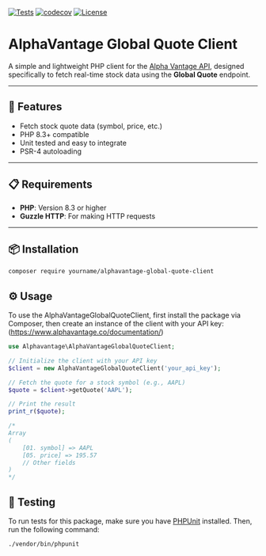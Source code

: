 [![Tests](https://github.com/dfinchenko/alphavantage-global-quote-client/actions/workflows/tests.yml/badge.svg)](https://github.com/dfinchenko/alphavantage-global-quote-client/actions)
[![codecov](https://codecov.io/gh/dfinchenko/alphavantage-global-quote-client/branch/main/graph/badge.svg)](https://codecov.io/gh/dfinchenko/alphavantage-global-quote-client)
[![License](https://img.shields.io/github/license/dfinchenko/alphavantage-global-quote-client.svg)](LICENSE)

# AlphaVantage Global Quote Client
A simple and lightweight PHP client for the [Alpha Vantage API](https://www.alphavantage.co/documentation/), designed specifically to fetch real-time stock data using the **Global Quote** endpoint.

---

## 🚀 Features
- Fetch stock quote data (symbol, price, etc.)
- PHP 8.3+ compatible
- Unit tested and easy to integrate
- PSR-4 autoloading

---

## 📋 Requirements

- **PHP**: Version 8.3 or higher
- **Guzzle HTTP**: For making HTTP requests

---

## 📦 Installation
```bash
composer require yourname/alphavantage-global-quote-client
```

## ⚙️ Usage
To use the AlphaVantageGlobalQuoteClient, first install the package via Composer, then create an instance of the client with your API key: (https://www.alphavantage.co/documentation/)

```php
use Alphavantage\AlphaVantageGlobalQuoteClient;

// Initialize the client with your API key
$client = new AlphaVantageGlobalQuoteClient('your_api_key');

// Fetch the quote for a stock symbol (e.g., AAPL)
$quote = $client->getQuote('AAPL');

// Print the result
print_r($quote);

/*
Array
(
    [01. symbol] => AAPL
    [05. price] => 195.57
    // Other fields
)
*/
```

## 🧪 Testing

To run tests for this package, make sure you have [PHPUnit](https://phpunit.de/) installed. Then, run the following command:

```bash
./vendor/bin/phpunit
```